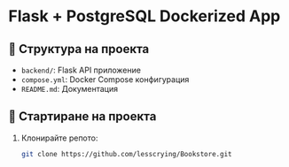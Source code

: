 # Flask + PostgreSQL Dockerized App

## 📁 Структура на проекта

- `backend/`: Flask API приложение
- `compose.yml`: Docker Compose конфигурация
- `README.md`: Документация

## 🚀 Стартиране на проекта

1. Клонирайте репото:
   ```bash
   git clone https://github.com/lesscrying/Bookstore.git
